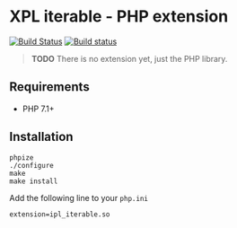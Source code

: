 # XPL iterable - PHP extension

[![Build Status](https://travis-ci.org/improved-php-library/iterable.svg?branch=master)](https://travis-ci.org/improved-php-library/iterable)
[![Build status](https://ci.appveyor.com/api/projects/status/TODO/branch/master?svg=true)](https://ci.appveyor.com/project/improved-php-library/iterable/branch/master)

> **TODO** There is no extension yet, just the PHP library.

## Requirements

* PHP 7.1+

## Installation

    phpize
    ./configure
    make
    make install

Add the following line to your `php.ini`

    extension=ipl_iterable.so

